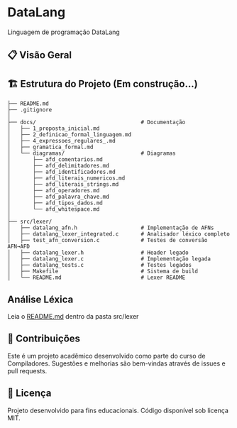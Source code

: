 # DataLang

Linguagem de programação DataLang

## 📋 Visão Geral

## 🏗️ Estrutura do Projeto (Em construção...)

```
├── README.md
├── .gitignore
│
├── docs/                                 # Documentação
│   ├── 1_proposta_inicial.md
│   ├── 2_definicao_formal_linguagem.md
│   ├── 4_expressoes_regulares_.md
│   ├── gramatica_formal.md
│   └── diagramas/                        # Diagramas
│       ├── afd_comentarios.md
│       ├── afd_delimitadores.md
│       ├── afd_identificadores.md
│       ├── afd_literais_numericos.md
│       ├── afd_literais_strings.md
│       ├── afd_operadores.md
│       ├── afd_palavra_chave.md
│       ├── afd_tipos_dados.md
│       └── afd_whitespace.md
│
├── src/lexer/
│   ├── datalang_afn.h                    # Implementação de AFNs
│   ├── datalang_lexer_integrated.c       # Analisador léxico completo
│   ├── test_afn_conversion.c             # Testes de conversão AFN→AFD
│   ├── datalang_lexer.h                  # Header legado
│   ├── datalang_lexer.c                  # Implementação legada
│   ├── datalang_tests.c                  # Testes legados
│   ├── Makefile                          # Sistema de build
│   └── README.md                         # Lexer README
```

## Análise Léxica

Leia o [README.md](src/lexer/README.md) dentro da pasta src/lexer

## 🤝 Contribuições

Este é um projeto acadêmico desenvolvido como parte do curso de Compiladores. Sugestões e melhorias são bem-vindas através de issues e pull requests.

## 📄 Licença

Projeto desenvolvido para fins educacionais. Código disponível sob licença MIT.
